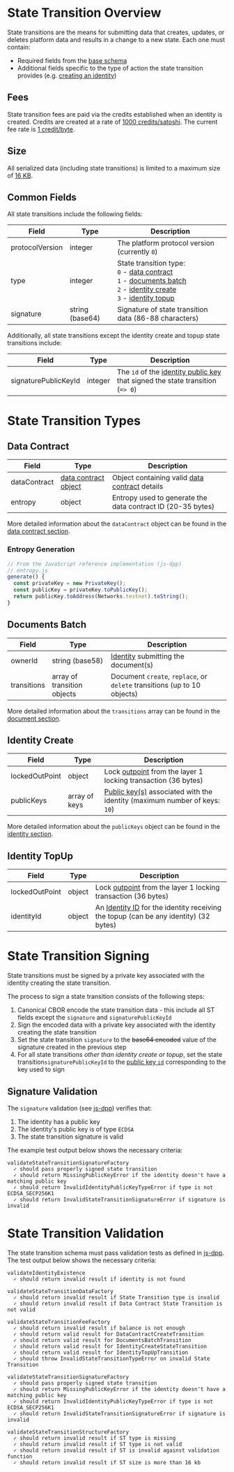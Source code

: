 # State Transition Overview

 State transitions are the means for submitting data that creates, updates, or deletes platform data and results in a change to a new state. Each one must contain:
 - Required fields from the [base schema](#base-schema)
 - Additional fields specific to the type of action the state transition provides (e.g. [creating an identity](identity.md#identity-create-schema))

## Fees

State transition fees are paid via the credits established when an identity is created. Credits are created at a rate of [1000 credits/satoshi](https://github.com/dashevo/js-dpp/blob/v0.16.0/lib/identity/creditsConverter.js#L1). The current fee rate is [1 credit/byte](https://github.com/dashevo/js-dpp/blob/v0.16.0/lib/stateTransition/calculateStateTransitionFee.js#L1).

## Size

All serialized data (including state transitions) is limited to a maximum size of [16 KB](https://github.com/dashevo/js-dpp/blob/v0.16.0/lib/util/serializer.js#L5).

## Common Fields

All state transitions include the following fields:

| Field | Type | Description|
| - | - | - |
| protocolVersion | integer | The platform protocol version (currently `0`) |
| type | integer | State transition type:<br>`0` - [data contract](data-contract.md#data-contract-creation)<br>`1` - [documents batch](document.md#document-submission)<br>`2` - [identity create](identity.md#identity-creation)<br>`3` - [identity topup](identity.md#identity-topup) |
| signature | string (base64)| Signature of state transition data (86-88 characters) |

Additionally, all state transitions except the identity create and topup state transitions include:

| Field | Type | Description|
| - | - | - |
| signaturePublicKeyId | integer | The `id` of the [identity public key](identity.md#identity-publickeys) that signed the state transition (`=> 0`)|


# State Transition Types

## Data Contract

| Field | Type | Description|
| - | - | - |
| dataContract | [data contract object](data-contract.md#data-contract-object) | Object containing valid [data contract](data-contract.md) details |
| entropy | object | Entropy used to generate the data contract ID (20-35 bytes) |

More detailed information about the `dataContract` object can be found in the [data contract section](data-contract.md).

### Entropy Generation

```javascript
// From the JavaScript reference implementation (js-dpp)
// entropy.js
generate() {
  const privateKey = new PrivateKey();
  const publicKey = privateKey.toPublicKey();
  return publicKey.toAddress(Networks.testnet).toString();
}
```

## Documents Batch

| Field | Type | Description|
| - | - | - |
| ownerId | string (base58) | [Identity](identity.md) submitting the document(s) |
| transitions | array of transition objects | Document `create`, `replace`, or `delete` transitions (up to 10 objects) |

More detailed information about the `transitions` array can be found in the [document section](document.md).

## Identity Create

| Field | Type | Description|
| - | - | - |
| lockedOutPoint | object | Lock [outpoint](https://dashcore.readme.io/docs/core-additional-resources-glossary#section-outpoint) from the layer 1 locking transaction (36 bytes) |
| publicKeys | array of keys | [Public key(s)](identity.md#identity-publickeys) associated with the identity (maximum number of keys: `10`)|

More detailed information about the `publicKeys` object can be found in the [identity section](identity.md).

## Identity TopUp

| Field | Type | Description|
| - | - | - |
| lockedOutPoint | object | Lock [outpoint](https://dashcore.readme.io/docs/core-additional-resources-glossary#section-outpoint) from the layer 1 locking transaction (36 bytes) |
| identityId | object | An [Identity ID](identity.md#identity-id) for the identity receiving the topup (can be any identity) (32 bytes) |


# State Transition Signing

State transitions must be signed by a private key associated with the identity creating the state transition.

The process to sign a state transition consists of the following steps:
1. Canonical CBOR encode the state transition data - this include all ST fields except the `signature` and `signaturePublicKeyId`
2. Sign the encoded data with a private key associated with the identity creating the state transition
3. Set the state transition `signature` to the ~~base64 encoded~~ value of the signature created in the previous step
4. For all state transitions _other than identity create or topup_, set the state transition`signaturePublicKeyId` to the [public key `id`](identity.md#public-key-id) corresponding to the key used to sign

## Signature Validation

The `signature` validation (see [js-dpp](https://github.com/dashevo/js-dpp/blob/v0.16.0/test/unit/stateTransition/validation/validateStateTransitionSignatureFactory.spec.js)) verifies that:

1. The identity has a public key
2. The identity's public key is of type `ECDSA`
3. The state transition signature is valid

The example test output below shows the necessary criteria:

```
validateStateTransitionSignatureFactory
  ✓ should pass properly signed state transition
  ✓ should return MissingPublicKeyError if the identity doesn't have a matching public key
  ✓ should return InvalidIdentityPublicKeyTypeError if type is not ECDSA_SECP256K1
  ✓ should return InvalidStateTransitionSignatureError if signature is invalid
```

# State Transition Validation

The state transition schema must pass validation tests as defined in [js-dpp](https://github.com/dashevo/js-dpp/blob/v0.16.0/test/integration/stateTransition/validation/validateStateTransitionStructureFactory.spec.js). The test output below shows the necessary criteria:

```
validateIdentityExistence
  ✓ should return invalid result if identity is not found

validateStateTransitionDataFactory
  ✓ should return invalid result if State Transition type is invalid
  ✓ should return invalid result if Data Contract State Transition is not valid

validateStateTransitionFeeFactory
  ✓ should return invalid result if balance is not enough
  ✓ should return valid result for DataContractCreateTransition
  ✓ should return valid result for DocumentsBatchTransition
  ✓ should return valid result for IdentityCreateStateTransition
  ✓ should return valid result for IdentityTopUpTransition
  ✓ should throw InvalidStateTransitionTypeError on invalid State Transition

validateStateTransitionSignatureFactory
  ✓ should pass properly signed state transition
  ✓ should return MissingPublicKeyError if the identity doesn't have a matching public key
  ✓ should return InvalidIdentityPublicKeyTypeError if type is not ECDSA_SECP256K1
  ✓ should return InvalidStateTransitionSignatureError if signature is invalid

validateStateTransitionStructureFactory
  ✓ should return invalid result if ST type is missing
  ✓ should return invalid result if ST type is not valid
  ✓ should return invalid result if ST is invalid against validation function
  ✓ should return invalid result if ST size is more than 16 kb
```
